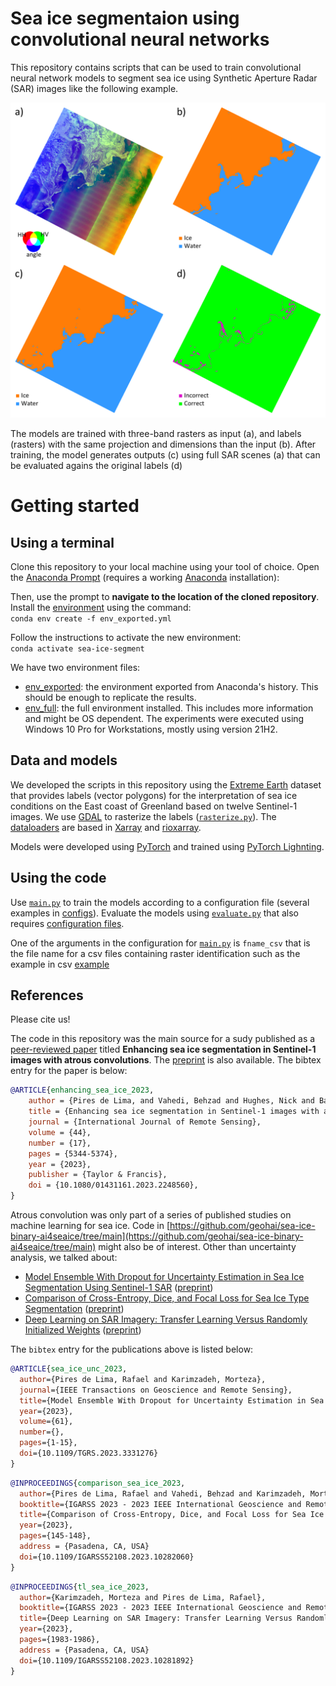 # Sea ice segmentaion using convolutional neural networks

This repository contains scripts that can be used to train convolutional neural network models to segment sea ice using Synthetic Aperture Radar (SAR) images like the following example. 

![Results example](./resources/figure-5-binary-jul-pred.png)

The models are trained with  three-band rasters as input (a), and labels (rasters) with the same projection and dimensions than the input (b). After training, the model generates outputs (c) using full SAR scenes (a) that can be evaluated agains the original labels (d)

# Getting started
## Using a terminal
Clone this repository to your local machine using your tool of choice. Open the [Anaconda Prompt](https://docs.anaconda.com/anaconda/user-guide/getting-started/) (requires a working [Anaconda](https://www.anaconda.com/) installation):

Then, use the prompt to **navigate to the location of the cloned repository**. Install the [environment](env_exported.yml) using the command:  
`conda env create -f env_exported.yml`

Follow the instructions to activate the new environment:  
`conda activate sea-ice-segment`

We have two environment files: 
- [env_exported](env_exported.yml): the environment exported from  Anaconda's history. This should be enough to replicate the results.
- [env_full](env_full.yml): the full environment installed. This includes more information and might be OS dependent. The experiments were executed using Windows 10 Pro for Workstations, mostly using version 21H2. 

## Data and models
We developed the scripts in this repository using the [Extreme Earth](https://doi.org/10.5281/zenodo.4683174) dataset that provides labels (vector polygons) for the interpretation of sea ice conditions on the East coast of Greenland based on twelve Sentinel-1 images. We use [GDAL](https://gdal.org/) to rasterize the labels ([`rasterize.py`](./utils/rasterize.py)). The [dataloaders](datasets.py) are based in [Xarray](https://docs.xarray.dev/en/stable/) and [rioxarray](https://corteva.github.io/rioxarray/stable/).  

Models were developed using [PyTorch](https://pytorch.org/) and trained using [PyTorch Lighnting](https://www.pytorchlightning.ai/).

## Using the code
Use [`main.py`](main.py) to train the models according to a configuration file (several examples in [configs](./configs/)). Evaluate the models using  [`evaluate.py`](evaluate.py) that also requires [configuration files](./configs/).

One of the arguments in the configuration for [`main.py`](main.py) is `fname_csv` that is the file name for a csv files containing raster identification such as the example in csv [example](./resources/EE_IO-poly_type-all.csv)

## References
Please cite us!

The code in this repository was the main source for a sudy published as a [peer-reviewed paper](https://www.tandfonline.com/doi/citedby/10.1080/01431161.2023.2248560) titled **Enhancing sea ice segmentation in Sentinel-1 images with atrous convolutions**. The [preprint](https://arxiv.org/abs/2310.17122) is also available. The bibtex entry for the paper is below:

```bibtex
@ARTICLE{enhancing_sea_ice_2023,
    author = {Pires de Lima, and Vahedi, Behzad and Hughes, Nick and Barrett, Andrew P. and Meier, Walter and Karimzadeh, Morteza},
    title = {Enhancing sea ice segmentation in Sentinel-1 images with atrous convolutions},
    journal = {International Journal of Remote Sensing},
    volume = {44},
    number = {17},
    pages = {5344-5374},
    year = {2023},
    publisher = {Taylor & Francis},
    doi = {10.1080/01431161.2023.2248560},
}
```

Atrous convolution was only part of a series of published studies on machine learning for sea ice. Code in [https://github.com/geohai/sea-ice-binary-ai4seaice/tree/main](https://github.com/geohai/sea-ice-binary-ai4seaice/tree/main) might also be of interest. Other than uncertainty analysis, we talked about:

* [Model Ensemble With Dropout for Uncertainty Estimation in Sea Ice Segmentation Using Sentinel-1 SAR](https://ieeexplore.ieee.org/abstract/document/10312772) ([preprint](https://eartharxiv.org/repository/view/6568/))
* [Comparison of Cross-Entropy, Dice, and Focal Loss for Sea Ice Type Segmentation](https://ieeexplore.ieee.org/abstract/document/10282060) ([preprint](https://arxiv.org/abs/2310.17135))
* [Deep Learning on SAR Imagery: Transfer Learning Versus Randomly Initialized Weights](https://ieeexplore.ieee.org/abstract/document/10281892) ([preprint](https://arxiv.org/abs/2310.17126))

The `bibtex` entry for the publications above is listed below:


```bibtex
@ARTICLE{sea_ice_unc_2023,
  author={Pires de Lima, Rafael and Karimzadeh, Morteza},
  journal={IEEE Transactions on Geoscience and Remote Sensing}, 
  title={Model Ensemble With Dropout for Uncertainty Estimation in Sea Ice Segmentation Using Sentinel-1 SAR}, 
  year={2023},
  volume={61},
  number={},
  pages={1-15},
  doi={10.1109/TGRS.2023.3331276}
}
```

```bibtex
@INPROCEEDINGS{comparison_sea_ice_2023,
  author={Pires de Lima, Rafael and Vahedi, Behzad and Karimzadeh, Morteza},
  booktitle={IGARSS 2023 - 2023 IEEE International Geoscience and Remote Sensing Symposium}, 
  title={Comparison of Cross-Entropy, Dice, and Focal Loss for Sea Ice Type Segmentation}, 
  year={2023},
  pages={145-148},
  address = {Pasadena, CA, USA}
  doi={10.1109/IGARSS52108.2023.10282060}
}
```

```bibtex
@INPROCEEDINGS{tl_sea_ice_2023,
  author={Karimzadeh, Morteza and Pires de Lima, Rafael},
  booktitle={IGARSS 2023 - 2023 IEEE International Geoscience and Remote Sensing Symposium}, 
  title={Deep Learning on SAR Imagery: Transfer Learning Versus Randomly Initialized Weights}, 
  year={2023},
  pages={1983-1986},
  address = {Pasadena, CA, USA}
  doi={10.1109/IGARSS52108.2023.10281892}
}
```

